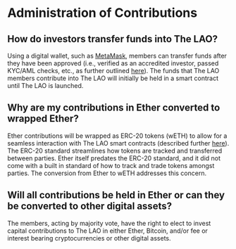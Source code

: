 # Administration of Contributions

## How do investors transfer funds into The LAO?

Using a digital wallet, such as [MetaMask](https://metamask.io/), members can transfer funds after they have been approved (i.e., verified as an accredited investor, passed KYC/AML checks, etc., as further outlined [here](/Membership)). The funds that The LAO members contribute into The LAO will initially be held in a smart contract until The LAO is launched.

## Why are my contributions in Ether converted to wrapped Ether?

Ether contributions will be wrapped as ERC-20 tokens (wETH) to allow for a seamless interaction with The LAO smart contracts (described further [here](/SmartContracts)). The ERC-20 standard streamlines how tokens are tracked and transferred between parties. Ether itself predates the ERC-20 standard, and it did not come with a built in standard of how to track and trade tokens amongst parties. The conversion from Ether to wETH addresses this concern.

## Will all contributions be held in Ether or can they be converted to other digital assets?

The members, acting by majority vote, have the right to elect to invest capital contributions to The LAO in either Ether, Bitcoin, and/or fee or interest bearing cryptocurrencies or other digital assets.
